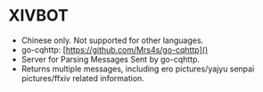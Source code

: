 # XIVBOT

- Chinese only. Not supported for other languages.
- go-cqhttp: [https://github.com/Mrs4s/go-cqhttp]()
- Server for Parsing Messages Sent by go-cqhttp.
- Returns multiple messages, including ero pictures/yajyu senpai pictures/ffxiv related information.
